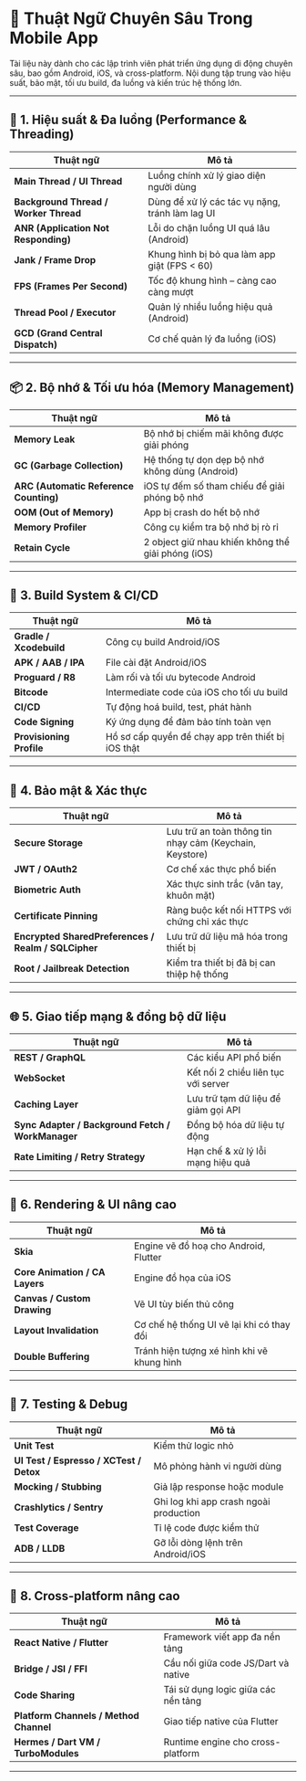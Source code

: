 # 🚀 Thuật Ngữ Chuyên Sâu Trong Mobile App

Tài liệu này dành cho các lập trình viên phát triển ứng dụng di động chuyên sâu, bao gồm Android, iOS, và cross-platform. Nội dung tập trung vào hiệu suất, bảo mật, tối ưu build, đa luồng và kiến trúc hệ thống lớn.

---

## 🧠 1. Hiệu suất & Đa luồng (Performance & Threading)

| Thuật ngữ                             | Mô tả                                           |
| ------------------------------------- | ----------------------------------------------- |
| **Main Thread / UI Thread**           | Luồng chính xử lý giao diện người dùng          |
| **Background Thread / Worker Thread** | Dùng để xử lý các tác vụ nặng, tránh làm lag UI |
| **ANR (Application Not Responding)**  | Lỗi do chặn luồng UI quá lâu (Android)          |
| **Jank / Frame Drop**                 | Khung hình bị bỏ qua làm app giật (FPS < 60)    |
| **FPS (Frames Per Second)**           | Tốc độ khung hình – càng cao càng mượt          |
| **Thread Pool / Executor**            | Quản lý nhiều luồng hiệu quả (Android)          |
| **GCD (Grand Central Dispatch)**      | Cơ chế quản lý đa luồng (iOS)                   |

---

## 📦 2. Bộ nhớ & Tối ưu hóa (Memory Management)

| Thuật ngữ                              | Mô tả                                              |
| -------------------------------------- | -------------------------------------------------- |
| **Memory Leak**                        | Bộ nhớ bị chiếm mãi không được giải phóng          |
| **GC (Garbage Collection)**            | Hệ thống tự dọn dẹp bộ nhớ không dùng (Android)    |
| **ARC (Automatic Reference Counting)** | iOS tự đếm số tham chiếu để giải phóng bộ nhớ      |
| **OOM (Out of Memory)**                | App bị crash do hết bộ nhớ                         |
| **Memory Profiler**                    | Công cụ kiểm tra bộ nhớ bị rò rỉ                   |
| **Retain Cycle**                       | 2 object giữ nhau khiến không thể giải phóng (iOS) |

---

## 🔧 3. Build System & CI/CD

| Thuật ngữ                | Mô tả                                              |
| ------------------------ | -------------------------------------------------- |
| **Gradle / Xcodebuild**  | Công cụ build Android/iOS                          |
| **APK / AAB / IPA**      | File cài đặt Android/iOS                           |
| **Proguard / R8**        | Làm rối và tối ưu bytecode Android                 |
| **Bitcode**              | Intermediate code của iOS cho tối ưu build         |
| **CI/CD**                | Tự động hoá build, test, phát hành                 |
| **Code Signing**         | Ký ứng dụng để đảm bảo tính toàn vẹn               |
| **Provisioning Profile** | Hồ sơ cấp quyền để chạy app trên thiết bị iOS thật |

---

## 🔐 4. Bảo mật & Xác thực

| Thuật ngữ                                           | Mô tả                                                   |
| --------------------------------------------------- | ------------------------------------------------------- |
| **Secure Storage**                                  | Lưu trữ an toàn thông tin nhạy cảm (Keychain, Keystore) |
| **JWT / OAuth2**                                    | Cơ chế xác thực phổ biến                                |
| **Biometric Auth**                                  | Xác thực sinh trắc (vân tay, khuôn mặt)                 |
| **Certificate Pinning**                             | Ràng buộc kết nối HTTPS với chứng chỉ xác thực          |
| **Encrypted SharedPreferences / Realm / SQLCipher** | Lưu trữ dữ liệu mã hóa trong thiết bị                   |
| **Root / Jailbreak Detection**                      | Kiểm tra thiết bị đã bị can thiệp hệ thống              |

---

## 🌐 5. Giao tiếp mạng & đồng bộ dữ liệu

| Thuật ngữ                                         | Mô tả                               |
| ------------------------------------------------- | ----------------------------------- |
| **REST / GraphQL**                                | Các kiểu API phổ biến               |
| **WebSocket**                                     | Kết nối 2 chiều liên tục với server |
| **Caching Layer**                                 | Lưu trữ tạm dữ liệu để giảm gọi API |
| **Sync Adapter / Background Fetch / WorkManager** | Đồng bộ hóa dữ liệu tự động         |
| **Rate Limiting / Retry Strategy**                | Hạn chế & xử lý lỗi mạng hiệu quả   |

---

## 🎨 6. Rendering & UI nâng cao

| Thuật ngữ                      | Mô tả                                      |
| ------------------------------ | ------------------------------------------ |
| **Skia**                       | Engine vẽ đồ hoạ cho Android, Flutter      |
| **Core Animation / CA Layers** | Engine đồ họa của iOS                      |
| **Canvas / Custom Drawing**    | Vẽ UI tùy biến thủ công                    |
| **Layout Invalidation**        | Cơ chế hệ thống UI vẽ lại khi có thay đổi  |
| **Double Buffering**           | Tránh hiện tượng xé hình khi vẽ khung hình |

---

## 🧪 7. Testing & Debug

| Thuật ngữ                               | Mô tả                                  |
| --------------------------------------- | -------------------------------------- |
| **Unit Test**                           | Kiểm thử logic nhỏ                     |
| **UI Test / Espresso / XCTest / Detox** | Mô phỏng hành vi người dùng            |
| **Mocking / Stubbing**                  | Giả lập response hoặc module           |
| **Crashlytics / Sentry**                | Ghi log khi app crash ngoài production |
| **Test Coverage**                       | Tỉ lệ code được kiểm thử               |
| **ADB / LLDB**                          | Gỡ lỗi dòng lệnh trên Android/iOS      |

---

## 📱 8. Cross-platform nâng cao

| Thuật ngữ                              | Mô tả                               |
| -------------------------------------- | ----------------------------------- |
| **React Native / Flutter**             | Framework viết app đa nền tảng      |
| **Bridge / JSI / FFI**                 | Cầu nối giữa code JS/Dart và native |
| **Code Sharing**                       | Tái sử dụng logic giữa các nền tảng |
| **Platform Channels / Method Channel** | Giao tiếp native của Flutter        |
| **Hermes / Dart VM / TurboModules**    | Runtime engine cho cross-platform   |

---
